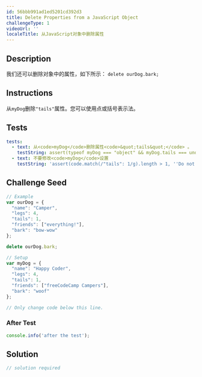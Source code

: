 ```yaml
---
id: 56bbb991ad1ed5201cd392d3
title: Delete Properties from a JavaScript Object
challengeType: 1
videoUrl: ''
localeTitle: 从JavaScript对象中删除属性
---
```


## Description
<section id="description">我们还可以删除对象中的属性，如下所示： <code>delete ourDog.bark;</code> </section>

## Instructions
<section id="instructions">从<code>myDog</code>删除<code>&quot;tails&quot;</code>属性。您可以使用点或括号表示法。 </section>

## Tests
<section id='tests'>

```yml
tests:
  - text: 从<code>myDog</code>删除属性<code>&quot;tails&quot;</code> 。
    testString: assert(typeof myDog === "object" && myDog.tails === undefined, 'Delete the property <code>"tails"</code> from <code>myDog</code>.');
  - text: 不要修改<code>myDog</code>设置
    testString: 'assert(code.match(/"tails": 1/g).length > 1, ''Do not modify the <code>myDog</code> setup'');'

```

</section>

## Challenge Seed
<section id='challengeSeed'>

<div id='js-seed'>

```js
// Example
var ourDog = {
  "name": "Camper",
  "legs": 4,
  "tails": 1,
  "friends": ["everything!"],
  "bark": "bow-wow"
};

delete ourDog.bark;

// Setup
var myDog = {
  "name": "Happy Coder",
  "legs": 4,
  "tails": 1,
  "friends": ["freeCodeCamp Campers"],
  "bark": "woof"
};

// Only change code below this line.

```

</div>


### After Test
<div id='js-teardown'>

```js
console.info('after the test');
```

</div>

</section>

## Solution
<section id='solution'>

```js
// solution required
```
</section>
